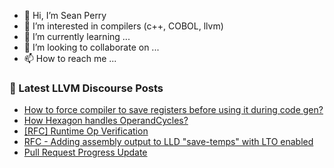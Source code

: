 - 👋 Hi, I’m Sean Perry
- 👀 I’m interested in compilers (c++, COBOL, llvm)
- 🌱 I’m currently learning ...
- 💞️ I’m looking to collaborate on ...
- 📫 How to reach me ...

<!---
s66perry/s66perry is a ✨ special ✨ repository because its `README.md` (this file) appears on your GitHub profile.
You can click the Preview link to take a look at your changes.
--->
### 📕 Latest LLVM Discourse Posts

<!-- DISCOURSE-LLVM:START -->
- [How to force compiler to save registers before using it during code gen?](https://discourse.llvm.org/t/how-to-force-compiler-to-save-registers-before-using-it-during-code-gen/66798#post_1)
- [How Hexagon handles OperandCycles?](https://discourse.llvm.org/t/how-hexagon-handles-operandcycles/66795#post_1)
- [[RFC] Runtime Op Verification](https://discourse.llvm.org/t/rfc-runtime-op-verification/66776#post_3)
- [RFC - Adding assembly output to LLD &quot;save-temps&quot; with LTO enabled](https://discourse.llvm.org/t/rfc-adding-assembly-output-to-lld-save-temps-with-lto-enabled/66765#post_3)
- [Pull Request Progress Update](https://discourse.llvm.org/t/pull-request-progress-update/66790#post_1)
<!-- DISCOURSE-LLVM:END -->
